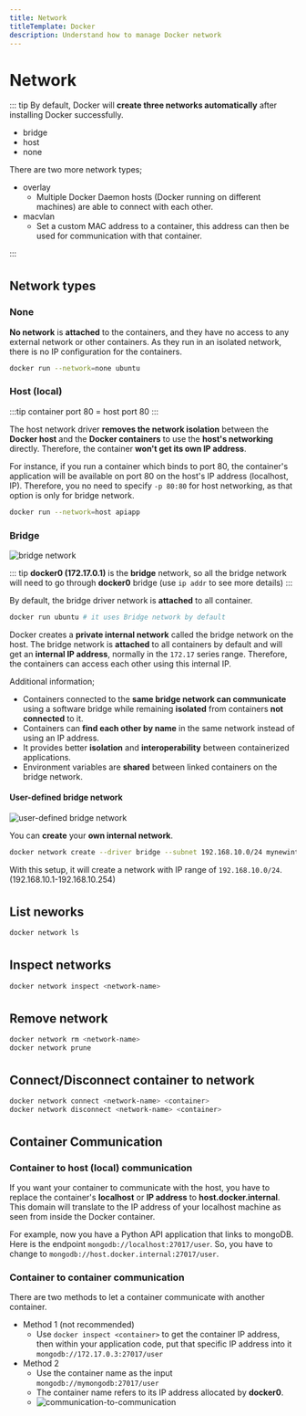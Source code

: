 ```yaml
---
title: Network
titleTemplate: Docker
description: Understand how to manage Docker network
---
```


<h1>Network</h1>

::: tip
By default, Docker will **create three networks automatically** after installing Docker successfully.

- bridge
- host
- none

There are two more network types;

- overlay
  - Multiple Docker Daemon hosts (Docker running on different machines) are able to connect with each other.
- macvlan
  - Set a custom MAC address to a container, this address can then be used for communication with that container.

:::

## Network types

### None

**No network** is **attached** to the containers, and they have no access to any external network or other containers. As they run in an isolated network, there is no IP configuration for the containers.

```bash
docker run --network=none ubuntu
```

### Host (local)

:::tip
container port 80 = host port 80
:::

The host network driver **removes the network isolation** between the **Docker host** and the **Docker containers** to use the **host's networking** directly. Therefore, the container **won't get its own IP address**.

For instance, if you run a container which binds to port 80, the container's application will be available on port 80 on the host's IP address (localhost, IP). Therefore, you no need to specify `-p 80:80` for host networking, as that option is only for bridge network.

```bash
docker run --network=host apiapp
```

### Bridge

![bridge network](/docs/docker/bridge.gif)

::: tip
**docker0 (172.17.0.1)** is the **bridge** network, so all the bridge network will need to go through **docker0** bridge (use `ip addr` to see more details)
:::

By default, the bridge driver network is **attached** to all container.

```bash
docker run ubuntu # it uses Bridge network by default
```

Docker creates a **private internal network** called the bridge network on the host. The bridge network is **attached** to all containers by default and will get an **internal IP address**, normally in the `172.17` series range. Therefore, the containers can access each other using this internal IP.

Additional information;

- Containers connected to the **same bridge network can communicate** using a software bridge while remaining **isolated** from containers **not connected** to it.
- Containers can **find each other by name** in the same network instead of using an IP address.
- It provides better **isolation** and **interoperability** between containerized applications.
- Environment variables are **shared** between linked containers on the bridge network.

#### User-defined bridge network

![user-defined bridge network](/docs/docker/new-network.gif)

You can **create** your **own internal network**.

```bash
docker network create --driver bridge --subnet 192.168.10.0/24 mynewinternalnetwork
```

With this setup, it will create a network with IP range of `192.168.10.0/24`. (192.168.10.1-192.168.10.254)

## List neworks

```bash
docker network ls
```

## Inspect networks

```bash
docker network inspect <network-name>
```

## Remove network

```bash
docker network rm <network-name>
docker network prune
```

## Connect/Disconnect container to network

```bash
docker network connect <network-name> <container>
docker network disconnect <network-name> <container>
```

## Container Communication

### Container to host (local) communication

If you want your container to communicate with the host, you have to replace the container's **localhost** or **IP address** to **host.docker.internal**. This domain will translate to the IP address of your localhost machine as seen from inside the Docker container.

For example, now you have a Python API application that links to mongoDB. Here is the endpoint `mongodb://localhost:27017/user`. So, you have to change to `mongodb://host.docker.internal:27017/user`.

### Container to container communication

There are two methods to let a container communicate with another container.

- Method 1 (not recommended)
  - Use `docker inspect <container>` to get the container IP address, then within your application code, put that specific IP address into it `mongodb://172.17.0.3:27017/user`
- Method 2
  - Use the container name as the input `mongodb://mymongodb:27017/user`
  - The container name refers to its IP address allocated by **docker0**.
  - ![communication-to-communication](/docs/docker/communication-to-communication.gif)

<style scoped>
h2 {
  margin-top: 36px;
}
</style>
